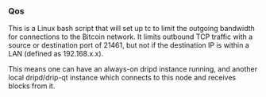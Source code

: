### Qos ###

This is a Linux bash script that will set up tc to limit the outgoing bandwidth for connections to the Bitcoin network. It limits outbound TCP traffic with a source or destination port of 21461, but not if the destination IP is within a LAN (defined as 192.168.x.x).

This means one can have an always-on dripd instance running, and another local dripd/drip-qt instance which connects to this node and receives blocks from it.
